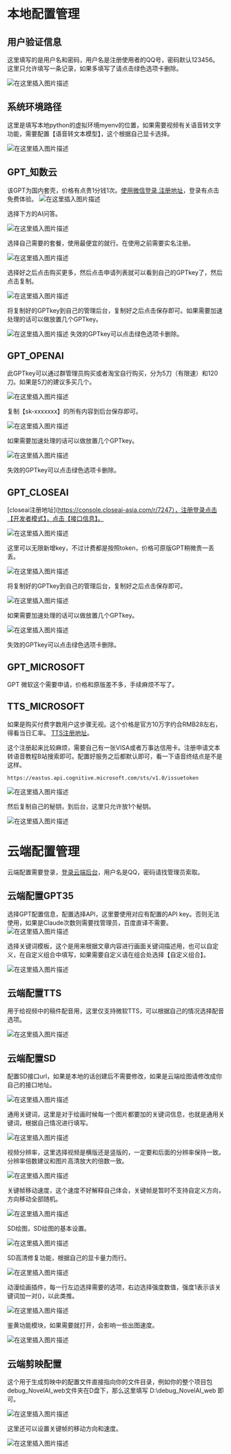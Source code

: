 # 本地配置管理

## 用户验证信息
这里填写的是用户名和密码，用户名是注册使用者的QQ号，密码默认123456。这里只允许填写一条记录，如果多填写了请点击绿色选项卡删除。

![在这里插入图片描述](https://img-blog.csdnimg.cn/89eb87ec4d8b42fd9b3683bd3470aa6f.png)

## 系统环境路径
这里是填写本地python的虚拟环境myenv的位置，如果需要视频有关语音转文字功能，需要配置【语音转文本模型】，这个根据自己显卡选择。

![在这里插入图片描述](https://img-blog.csdnimg.cn/c05a5172df7e4cf5b84451a971e38221.png)

## GPT_知数云
该GPT为国内套壳，价格有点贵1分钱1次。[使用微信登录,注册地址](https://auth.zhishuyun.com/auth/login?inviter_id=501cdcee-9887-4837-98a0-580df563add8&redirect=https://data.zhishuyun.com)，登录有点击免费体验。
![在这里插入图片描述](https://img-blog.csdnimg.cn/3fee9794baad44c7ae9cb8674a2f354e.png)

选择下方的AI问答。

![在这里插入图片描述](https://img-blog.csdnimg.cn/77b098b91b904fffa4fc640b77ed7e1b.png)

选择自己需要的套餐，使用最便宜的就行。在使用之前需要实名注册。

![在这里插入图片描述](https://img-blog.csdnimg.cn/02814aab039d4951ae2a2a04fef2c7b0.png)

选择好之后点击购买更多，然后点击申请列表就可以看到自己的GPTkey了，然后点击复制。

![在这里插入图片描述](https://img-blog.csdnimg.cn/79ad4f144a0847dea4dcf133a0df06c7.png)

将复制好的GPTkey到自己的管理后台，复制好之后点击保存即可。如果需要加速处理的话可以做放置几个GPTkey。

![在这里插入图片描述](https://img-blog.csdnimg.cn/cbf0488b82dc49eea6d8f291407d5d89.png)
失效的GPTkey可以点击绿色选项卡删除。

## GPT_OPENAI
此GPTkey可以通过群管理员购买或者淘宝自行购买，分为5刀（有限速）和120刀。如果是5刀的建议多买几个。

![在这里插入图片描述](https://img-blog.csdnimg.cn/e70ec94270d545379d9db36f7a2a6eba.png)

复制【sk-xxxxxxx】的所有内容到后台保存即可。

![在这里插入图片描述](https://img-blog.csdnimg.cn/2981fcae033a49ae9a884b76dc8bb299.png)

如果需要加速处理的话可以做放置几个GPTkey。

![在这里插入图片描述](https://img-blog.csdnimg.cn/743e662e892343dc8505f86e5827c8d1.png)

失效的GPTkey可以点击绿色选项卡删除。


## GPT_CLOSEAI

[closeai注册地址](https://console.closeai-asia.com/r/7247），注册登录点击【开发者模式】，点击【接口信息】。

![在这里插入图片描述](https://img-blog.csdnimg.cn/e4751439e958495a8fcaab2404cf839a.png)

这里可以无限新增key，不过计费都是按照token，价格可原版GPT稍微贵一丢丢。

![在这里插入图片描述](https://img-blog.csdnimg.cn/77b0df88bc534ec282160afd49680dc0.png)

将复制好的GPTkey到自己的管理后台，复制好之后点击保存即可。

![在这里插入图片描述](https://img-blog.csdnimg.cn/8231a631ffe44dfca26413592500d4e8.png)

如果需要加速处理的话可以做放置几个GPTkey。

![在这里插入图片描述](https://img-blog.csdnimg.cn/05fe7fba25304146b33d72b58cbd07a3.png)

失效的GPTkey可以点击绿色选项卡删除。

## GPT_MICROSOFT

GPT 微软这个需要申请，价格和原版差不多，手续麻烦不写了。

## TTS_MICROSOFT

如果是购买付费字数用户这步骤无视。这个价格是官方10万字约合RMB28左右，得看当日汇率。
[TTS注册地址](https://azure.microsoft.com/zh-cn/products/cognitive-services/text-to-speech/)。

这个注册起来比较麻烦，需要自己有一张VISA或者万事达信用卡。注册申请文本转语音教程B站搜索即可。配置好服务之后都默认即可，看一下语音终结点是不是这样。

`https://eastus.api.cognitive.microsoft.com/sts/v1.0/issuetoken`

![在这里插入图片描述](https://img-blog.csdnimg.cn/d6bb25785f7f4ee9bb5dddc8ed44435e.png)

然后复制自己的秘钥，到后台，这里只允许放1个秘钥。

![在这里插入图片描述](https://img-blog.csdnimg.cn/c2826fead4a64ee598da0e0d18e4a399.png)

# 云端配置管理

云端配置需要登录，[登录云端后台](http://datayang.cn:9999/xadmin/)，用户名是QQ，密码请找管理员索取。

## 云端配置GPT35

选择GPT配置信息，配置选择API，这里要使用对应有配置的API key。否则无法使用，如果是Claude次数则需要找管理员，百度直译不需要。
![在这里插入图片描述](https://img-blog.csdnimg.cn/adcd5ae3c1b949a7b969076f34a33941.png)

选择关键词模板，这个是用来根据文章内容进行画面关键词描述用，也可以自定义，在自定义组合中填写，如果需要自定义请在组合处选择【自定义组合】。

![在这里插入图片描述](https://img-blog.csdnimg.cn/91c6024ad5e84ee4a4e96a0d02342981.png)

## 云端配置TTS

用于给视频中的稿件配音用，这里仅支持微软TTS，可以根据自己的情况选择配音选项。

![在这里插入图片描述](https://img-blog.csdnimg.cn/8c7cb4c68c754c298a1a448ce3e35073.png)
## 云端配置SD

配置SD接口url，如果是本地的话创建后不需要修改，如果是云端绘图请修改成你自己的接口地址。

![在这里插入图片描述](https://img-blog.csdnimg.cn/cfa45a5b918b494fb5d5d9385e39ce2f.png)

通用关键词，这里是对于绘画时候每一个图片都要加的关键词信息，也就是通用关键词，根据自己情况进行填写。

![在这里插入图片描述](https://img-blog.csdnimg.cn/e84e8e17ccc547a0b5da0be4f39259fe.png)

视频分辨率，这里选择视频是横版还是竖版的，一定要和后面的分辨率保持一致。分辨率倍数建议和图片高清放大的倍数一致。

![在这里插入图片描述](https://img-blog.csdnimg.cn/e0ed0d28935a4afaa48f25052ab11e85.png)

关键帧移动速度，这个速度不好解释自己体会，关键帧是暂时不支持自定义方向，方向移动全部随机。

![在这里插入图片描述](https://img-blog.csdnimg.cn/96f3da66150e459c9baf2b30ae0f6337.png)

SD绘图，SD绘图的基本设置。

![在这里插入图片描述](https://img-blog.csdnimg.cn/d23304b54cb64092b4589e16e31e8177.png)

SD高清修复功能，根据自己的显卡量力而行。

![在这里插入图片描述](https://img-blog.csdnimg.cn/58bddead23a64fd1b8ea292a9ac698c5.png)

动漫绘画插件，每一行左边选择需要的选项，右边选择强度数值，强度1表示该关键词加一对()，以此类推。

![在这里插入图片描述](https://img-blog.csdnimg.cn/3fb330bf556d4ad3917d0ed9d26e4f4c.png)

鉴黄功能模块，如果需要就打开，会影响一些出图速度。

![在这里插入图片描述](https://img-blog.csdnimg.cn/e256717533aa41709cdf5e82bc34569e.png)

## 云端剪映配置


这个用于生成剪映中的配置文件直接指向你的文件目录，例如你的整个项目包debug_NovelAI_web文件夹在D盘下，那么这里填写 D:\\debug_NovelAI_web 即可。

![在这里插入图片描述](https://img-blog.csdnimg.cn/aaa6f4884e3045cdb5a0a8a9acd7f24d.png)

这里还可以设置关键帧的移动方向和速度。

![在这里插入图片描述](https://img-blog.csdnimg.cn/866a7b9ec32f4b6283127d3dd6014f8a.png)

